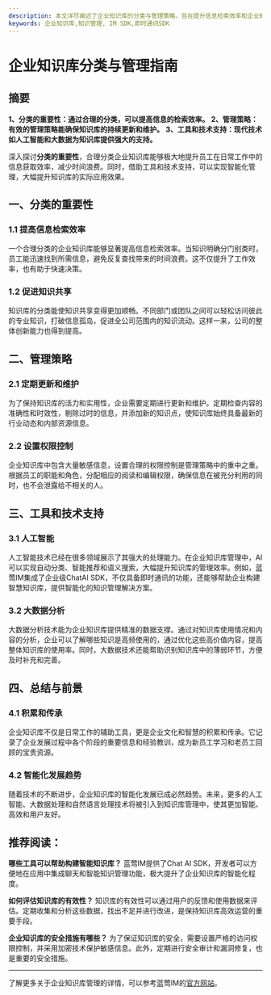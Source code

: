 ```yaml
---
description: 本文详尽阐述了企业知识库的分类与管理策略，旨在提升信息检索效率和企业知识管理水平。
keywords: 企业知识库,知识管理, IM SDK,即时通讯SDK
---
```

# 企业知识库分类与管理指南

## 摘要

**1、分类的重要性：通过合理的分类，可以提高信息的检索效率。**
**2、管理策略：有效的管理策略能确保知识库的持续更新和维护。**
**3、工具和技术支持：现代技术如人工智能和大数据为知识库提供强大的支持。**

深入探讨**分类的重要性**，合理分类企业知识库能够极大地提升员工在日常工作中的信息获取效率，减少时间浪费。同时，借助工具和技术支持，可以实现智能化管理，大幅提升知识库的实际应用效果。

## 一、分类的重要性

### 1.1 提高信息检索效率

一个合理分类的企业知识库能够显著提高信息检索效率。当知识明确分门别类时，员工能迅速找到所需信息，避免反复查找带来的时间浪费。这不仅提升了工作效率，也有助于快速决策。

### 1.2 促进知识共享

知识库的分类能使知识共享变得更加顺畅。不同部门或团队之间可以轻松访问彼此的专业知识，打破信息孤岛，促进全公司范围内的知识流动。这样一来，公司的整体创新能力也得到提高。

## 二、管理策略

### 2.1 定期更新和维护

为了保持知识库的活力和实用性，企业需要定期进行更新和维护。定期检查内容的准确性和时效性，剔除过时的信息，并添加新的知识点，使知识库始终具备最新的行业动态和内部资源信息。

### 2.2 设置权限控制

企业知识库中包含大量敏感信息，设置合理的权限控制是管理策略中的重中之重。根据员工的职能和角色，分配相应的阅读和编辑权限，确保信息在被充分利用的同时，也不会泄露给不相关的人。

## 三、工具和技术支持

### 3.1 人工智能

人工智能技术已经在很多领域展示了其强大的处理能力。在企业知识库管理中，AI可以实现自动分类、智能推荐和语义搜索，大幅提升知识库的管理效率。例如，蓝莺IM集成了企业级ChatAI SDK，不仅具备即时通讯的功能，还能够帮助企业构建智慧知识库，提供智能化的知识管理解决方案。

### 3.2 大数据分析

大数据分析技术能为企业知识库提供精准的数据支撑。通过对知识库使用情况和内容的分析，企业可以了解哪些知识是高频使用的，通过优化这些高价值内容，提高整体知识库的使用率。同时，大数据技术还能帮助识别知识库中的薄弱环节，方便及时补充和完善。

## 四、总结与前景

### 4.1 积累和传承

企业知识库不仅是日常工作的辅助工具，更是企业文化和智慧的积累和传承。它记录了企业发展过程中各个阶段的重要信息和经验教训，成为新员工学习和老员工回顾的宝贵资源。

### 4.2 智能化发展趋势

随着技术的不断进步，企业知识库的智能化发展已成必然趋势。未来，更多的人工智能、大数据处理和自然语言处理技术将被引入到知识库管理中，使其更加智能、高效和用户友好。

## 推荐阅读：

**哪些工具可以帮助构建智能知识库？**
蓝莺IM提供了Chat AI SDK，开发者可以方便地在应用中集成聊天和智能知识管理功能，极大提升了企业知识库的智能化程度。

**如何评估知识库的有效性？**
知识库的有效性可以通过用户的反馈和使用数据来评估。定期收集和分析这些数据，找出不足并进行改进，是保持知识库高效运营的重要手段。

**企业知识库的安全措施有哪些？**
为了保证知识库的安全，需要设置严格的访问权限控制，并采用加密技术保护敏感信息。此外，定期进行安全审计和漏洞修复，也是重要的安全措施。

---

了解更多关于企业知识库管理的详情，可以参考蓝莺IM的[官方网站](https://www.lanyingim.com)。